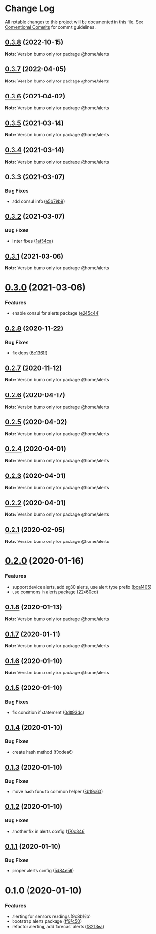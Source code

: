 # Change Log

All notable changes to this project will be documented in this file.
See [Conventional Commits](https://conventionalcommits.org) for commit guidelines.

## [0.3.8](https://github.com/mariusz-kabala/homeAutomation/compare/@home/alerts@0.3.7...@home/alerts@0.3.8) (2022-10-15)

**Note:** Version bump only for package @home/alerts





## [0.3.7](https://github.com/mariusz-kabala/homeAutomation/compare/@home/alerts@0.3.6...@home/alerts@0.3.7) (2022-04-05)

**Note:** Version bump only for package @home/alerts





## [0.3.6](https://github.com/mariusz-kabala/homeAutomation/compare/@home/alerts@0.3.5...@home/alerts@0.3.6) (2021-04-02)

**Note:** Version bump only for package @home/alerts





## [0.3.5](https://github.com/mariusz-kabala/homeAutomation/compare/@home/alerts@0.3.4...@home/alerts@0.3.5) (2021-03-14)

**Note:** Version bump only for package @home/alerts





## [0.3.4](https://github.com/mariusz-kabala/homeAutomation/compare/@home/alerts@0.3.3...@home/alerts@0.3.4) (2021-03-14)

**Note:** Version bump only for package @home/alerts





## [0.3.3](https://github.com/mariusz-kabala/homeAutomation/compare/@home/alerts@0.3.2...@home/alerts@0.3.3) (2021-03-07)


### Bug Fixes

* add consul info ([e5b79b9](https://github.com/mariusz-kabala/homeAutomation/commit/e5b79b9602cf68ca5bf6f21cdd0eb1d8e8996c7a))





## [0.3.2](https://github.com/mariusz-kabala/homeAutomation/compare/@home/alerts@0.3.1...@home/alerts@0.3.2) (2021-03-07)


### Bug Fixes

* linter fixes ([1af64ca](https://github.com/mariusz-kabala/homeAutomation/commit/1af64cabb2e40797838c1a2337fb7c34ac9b4b54))





## [0.3.1](https://github.com/mariusz-kabala/homeAutomation/compare/@home/alerts@0.3.0...@home/alerts@0.3.1) (2021-03-06)

**Note:** Version bump only for package @home/alerts





# [0.3.0](https://github.com/mariusz-kabala/homeAutomation/compare/@home/alerts@0.2.8...@home/alerts@0.3.0) (2021-03-06)


### Features

* enable consul for alerts package ([e245c44](https://github.com/mariusz-kabala/homeAutomation/commit/e245c44c21b9a140db017d628170df7a2930f44f))





## [0.2.8](https://github.com/mariusz-kabala/homeAutomation/compare/@home/alerts@0.2.7...@home/alerts@0.2.8) (2020-11-22)


### Bug Fixes

* fix deps ([6c1361f](https://github.com/mariusz-kabala/homeAutomation/commit/6c1361ff7b01bb85ab4521cb4a83e34429d6fbd6))





## [0.2.7](https://github.com/mariusz-kabala/homeAutomation/compare/@home/alerts@0.2.6...@home/alerts@0.2.7) (2020-11-12)

**Note:** Version bump only for package @home/alerts





## [0.2.6](https://github.com/mariusz-kabala/homeAutomation/compare/@home/alerts@0.2.5...@home/alerts@0.2.6) (2020-04-17)

**Note:** Version bump only for package @home/alerts





## [0.2.5](https://github.com/mariusz-kabala/homeAutomation/compare/@home/alerts@0.2.4...@home/alerts@0.2.5) (2020-04-02)

**Note:** Version bump only for package @home/alerts





## [0.2.4](https://github.com/mariusz-kabala/homeAutomation/compare/@home/alerts@0.2.3...@home/alerts@0.2.4) (2020-04-01)

**Note:** Version bump only for package @home/alerts





## [0.2.3](https://github.com/mariusz-kabala/homeAutomation/compare/@home/alerts@0.2.2...@home/alerts@0.2.3) (2020-04-01)

**Note:** Version bump only for package @home/alerts





## [0.2.2](https://github.com/mariusz-kabala/homeAutomation/compare/@home/alerts@0.2.1...@home/alerts@0.2.2) (2020-04-01)

**Note:** Version bump only for package @home/alerts





## [0.2.1](https://github.com/mariusz-kabala/homeAutomation/compare/@home/alerts@0.2.0...@home/alerts@0.2.1) (2020-02-05)

**Note:** Version bump only for package @home/alerts





# [0.2.0](https://github.com/mariusz-kabala/homeAutomation/compare/@home/alerts@0.1.8...@home/alerts@0.2.0) (2020-01-16)


### Features

* support device alerts, add sg30 alerts, use alert type prefix ([bca1405](https://github.com/mariusz-kabala/homeAutomation/commit/bca1405e77dab00d097f6a2abc9e8daffa63588a))
* use commons in alerts package ([22460cd](https://github.com/mariusz-kabala/homeAutomation/commit/22460cd61a8031047afe4f5f5bedd5db717369f1))





## [0.1.8](https://github.com/mariusz-kabala/homeAutomation/compare/@home/alerts@0.1.7...@home/alerts@0.1.8) (2020-01-13)

**Note:** Version bump only for package @home/alerts





## [0.1.7](https://github.com/mariusz-kabala/homeAutomation/compare/@home/alerts@0.1.6...@home/alerts@0.1.7) (2020-01-11)

**Note:** Version bump only for package @home/alerts





## [0.1.6](https://github.com/mariusz-kabala/homeAutomation/compare/@home/alerts@0.1.5...@home/alerts@0.1.6) (2020-01-10)

**Note:** Version bump only for package @home/alerts





## [0.1.5](https://github.com/mariusz-kabala/homeAutomation/compare/@home/alerts@0.1.4...@home/alerts@0.1.5) (2020-01-10)


### Bug Fixes

* fix condition if statement ([0d893dc](https://github.com/mariusz-kabala/homeAutomation/commit/0d893dc3af10c2c83c2f35ee0c0c0b1ff4d7eaec))





## [0.1.4](https://github.com/mariusz-kabala/homeAutomation/compare/@home/alerts@0.1.3...@home/alerts@0.1.4) (2020-01-10)


### Bug Fixes

* create hash method ([f0cdea6](https://github.com/mariusz-kabala/homeAutomation/commit/f0cdea6aebe4e0366a7940a8036b060fa16d6144))





## [0.1.3](https://github.com/mariusz-kabala/homeAutomation/compare/@home/alerts@0.1.2...@home/alerts@0.1.3) (2020-01-10)


### Bug Fixes

* move hash func to common helper ([8b19c60](https://github.com/mariusz-kabala/homeAutomation/commit/8b19c60adaad4f793033e407710b0568fb2d2d4b))





## [0.1.2](https://github.com/mariusz-kabala/homeAutomation/compare/@home/alerts@0.1.1...@home/alerts@0.1.2) (2020-01-10)


### Bug Fixes

* another fix in alerts config ([170c346](https://github.com/mariusz-kabala/homeAutomation/commit/170c346b9fca0f311bc4ee429a87f941bc394ce1))





## [0.1.1](https://github.com/mariusz-kabala/homeAutomation/compare/@home/alerts@0.1.0...@home/alerts@0.1.1) (2020-01-10)


### Bug Fixes

* proper alerts config ([5d84e56](https://github.com/mariusz-kabala/homeAutomation/commit/5d84e5605f6dad033a9a478bc1c8b41076f7ebd0))





# 0.1.0 (2020-01-10)


### Features

* alerting for sensors readings ([9c8b16b](https://github.com/mariusz-kabala/homeAutomation/commit/9c8b16bfac0dcfa00f427388566f5cfbd647f402))
* bootstrap alerts package ([ff97c50](https://github.com/mariusz-kabala/homeAutomation/commit/ff97c506960c4f2fa1e2b4237370cd40a1257e25))
* refactor alerting, add forecast alerts ([f8213ea](https://github.com/mariusz-kabala/homeAutomation/commit/f8213ea19c0d1d45368c78dec0bb21f9b3313f14))
